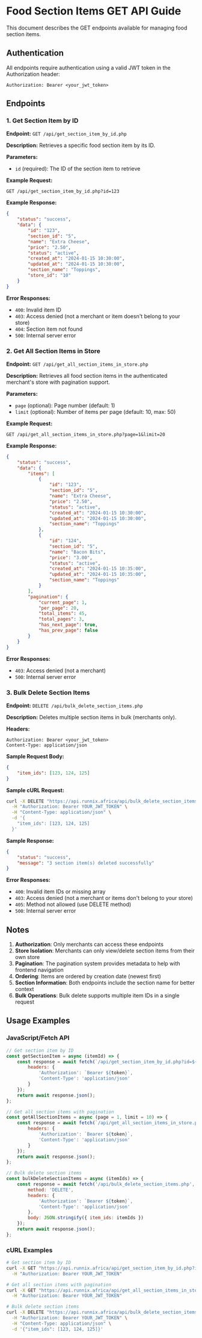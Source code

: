 # Food Section Items GET API Guide

This document describes the GET endpoints available for managing food section items.

## Authentication

All endpoints require authentication using a valid JWT token in the Authorization header:
```
Authorization: Bearer <your_jwt_token>
```

## Endpoints

### 1. Get Section Item by ID

**Endpoint:** `GET /api/get_section_item_by_id.php`

**Description:** Retrieves a specific food section item by its ID.

**Parameters:**
- `id` (required): The ID of the section item to retrieve

**Example Request:**
```
GET /api/get_section_item_by_id.php?id=123
```

**Example Response:**
```json
{
    "status": "success",
    "data": {
        "id": "123",
        "section_id": "5",
        "name": "Extra Cheese",
        "price": "2.50",
        "status": "active",
        "created_at": "2024-01-15 10:30:00",
        "updated_at": "2024-01-15 10:30:00",
        "section_name": "Toppings",
        "store_id": "10"
    }
}
```

**Error Responses:**
- `400`: Invalid item ID
- `403`: Access denied (not a merchant or item doesn't belong to your store)
- `404`: Section item not found
- `500`: Internal server error

### 2. Get All Section Items in Store

**Endpoint:** `GET /api/get_all_section_items_in_store.php`

**Description:** Retrieves all food section items in the authenticated merchant's store with pagination support.

**Parameters:**
- `page` (optional): Page number (default: 1)
- `limit` (optional): Number of items per page (default: 10, max: 50)

**Example Request:**
```
GET /api/get_all_section_items_in_store.php?page=1&limit=20
```

**Example Response:**
```json
{
    "status": "success",
    "data": {
        "items": [
            {
                "id": "123",
                "section_id": "5",
                "name": "Extra Cheese",
                "price": "2.50",
                "status": "active",
                "created_at": "2024-01-15 10:30:00",
                "updated_at": "2024-01-15 10:30:00",
                "section_name": "Toppings"
            },
            {
                "id": "124",
                "section_id": "5",
                "name": "Bacon Bits",
                "price": "3.00",
                "status": "active",
                "created_at": "2024-01-15 10:35:00",
                "updated_at": "2024-01-15 10:35:00",
                "section_name": "Toppings"
            }
        ],
        "pagination": {
            "current_page": 1,
            "per_page": 20,
            "total_items": 45,
            "total_pages": 3,
            "has_next_page": true,
            "has_prev_page": false
        }
    }
}
```

**Error Responses:**
- `403`: Access denied (not a merchant)
- `500`: Internal server error

### 3. Bulk Delete Section Items

**Endpoint:** `DELETE /api/bulk_delete_section_items.php`

**Description:** Deletes multiple section items in bulk (merchants only).

**Headers:**
```
Authorization: Bearer <your_jwt_token>
Content-Type: application/json
```

**Sample Request Body:**
```json
{
    "item_ids": [123, 124, 125]
}
```

**Sample cURL Request:**
```bash
curl -X DELETE "https://api.runnix.africa/api/bulk_delete_section_items.php" \
  -H "Authorization: Bearer YOUR_JWT_TOKEN" \
  -H "Content-Type: application/json" \
  -d '{
    "item_ids": [123, 124, 125]
  }'
```

**Sample Response:**
```json
{
    "status": "success",
    "message": "3 section item(s) deleted successfully"
}
```

**Error Responses:**
- `400`: Invalid item IDs or missing array
- `403`: Access denied (not a merchant or items don't belong to your store)
- `405`: Method not allowed (use DELETE method)
- `500`: Internal server error

## Notes

1. **Authorization**: Only merchants can access these endpoints
2. **Store Isolation**: Merchants can only view/delete section items from their own store
3. **Pagination**: The pagination system provides metadata to help with frontend navigation
4. **Ordering**: Items are ordered by creation date (newest first)
5. **Section Information**: Both endpoints include the section name for better context
6. **Bulk Operations**: Bulk delete supports multiple item IDs in a single request

## Usage Examples

### JavaScript/Fetch API

```javascript
// Get section item by ID
const getSectionItem = async (itemId) => {
    const response = await fetch(`/api/get_section_item_by_id.php?id=${itemId}`, {
        headers: {
            'Authorization': `Bearer ${token}`,
            'Content-Type': 'application/json'
        }
    });
    return await response.json();
};

// Get all section items with pagination
const getAllSectionItems = async (page = 1, limit = 10) => {
    const response = await fetch(`/api/get_all_section_items_in_store.php?page=${page}&limit=${limit}`, {
        headers: {
            'Authorization': `Bearer ${token}`,
            'Content-Type': 'application/json'
        }
    });
    return await response.json();
};

// Bulk delete section items
const bulkDeleteSectionItems = async (itemIds) => {
    const response = await fetch('/api/bulk_delete_section_items.php', {
        method: 'DELETE',
        headers: {
            'Authorization': `Bearer ${token}`,
            'Content-Type': 'application/json'
        },
        body: JSON.stringify({ item_ids: itemIds })
    });
    return await response.json();
};
```

### cURL Examples

```bash
# Get section item by ID
curl -X GET "https://api.runnix.africa/api/get_section_item_by_id.php?id=123" \
  -H "Authorization: Bearer YOUR_JWT_TOKEN"

# Get all section items with pagination
curl -X GET "https://api.runnix.africa/api/get_all_section_items_in_store.php?page=1&limit=20" \
  -H "Authorization: Bearer YOUR_JWT_TOKEN"

# Bulk delete section items
curl -X DELETE "https://api.runnix.africa/api/bulk_delete_section_items.php" \
  -H "Authorization: Bearer YOUR_JWT_TOKEN" \
  -H "Content-Type: application/json" \
  -d '{"item_ids": [123, 124, 125]}'
```
